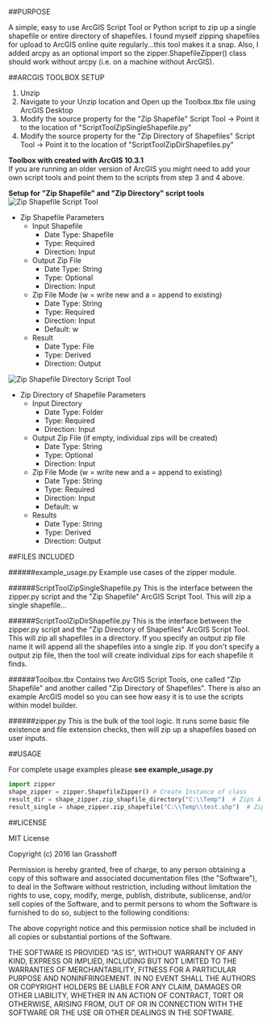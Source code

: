 ##PURPOSE

A simple, easy to use ArcGIS Script Tool or Python script to zip up a single shapefile or entire directory of shapefiles.  I found myself zipping shapefiles for upload to ArcGIS online quite regularly...this tool makes it a snap.  Also, I added arcpy as an optional import so the zipper.ShapefileZipper() class should work without arcpy (i.e. on a machine without ArcGIS).

##ARCGIS TOOLBOX SETUP

1.  Unzip
2.  Navigate to your Unzip location and Open up the Toolbox.tbx file using ArcGIS Desktop
3.  Modify the source property for the "Zip Shapefile" Script Tool -> Point it to the location of "ScriptToolZipSingleShapefile.py"
4.  Modify the source property for the "Zip Directory of Shapefiles" Script Tool -> Point it to the location of "ScriptToolZipDirShapefiles.py"

**Toolbox with created with ArcGIS 10.3.1**  
If you are running an older version of ArcGIS you might need to add your own script tools and point them to the scripts from step 3 and 4 above.

**Setup for "Zip Shapefile" and "Zip Directory" script tools**
![Zip Shapefile Script Tool](https://raw.githubusercontent.com/igrasshoff/zip-shapefiles/master/images/ScriptTool_ZipShapefile.png)

- Zip Shapefile Parameters
  - Input Shapefile
    - Date Type: Shapefile
	- Type: Required
	- Direction: Input
  - Output Zip File
    - Date Type: String
	- Type: Optional
	- Direction: Input
  - Zip File Mode (w = write new and a = append to existing)
    - Date Type: String
	- Type: Required
	- Direction: Input
	- Default: w
  - Result
    - Date Type: File
	- Type: Derived
	- Direction: Output
	
![Zip Shapefile Directory Script Tool](https://raw.githubusercontent.com/igrasshoff/zip-shapefiles/master/images/ScriptTool_ZipShapefileDir.png)

- Zip Directory of Shapefile Parameters
  - Input Directory
    - Date Type: Folder
	- Type: Required
	- Direction: Input
  - Output Zip File (if empty, individual zips will be created)
    - Date Type: String
	- Type: Optional
	- Direction: Input
  - Zip File Mode (w = write new and a = append to existing)
    - Date Type: String
	- Type: Required
	- Direction: Input
	- Default: w
  - Results
    - Date Type: String
	- Type: Derived
	- Direction: Output


##FILES INCLUDED

######example_usage.py
Example use cases of the zipper module.

######ScriptToolZipSingleShapefile.py
This is the interface between the zipper.py script and the "Zip Shapefile" ArcGIS Script Tool.  This will zip a single shapefile...


######ScriptToolZipDirShapefile.py
This is the interface between the zipper.py script and the "Zip Directory of Shapefiles" ArcGIS Script Tool.  This will zip all shapefiles in a directory.  If you specify an output zip file name it will append all the shapefiles into a single zip.  If you don't specify a output zip file, then the tool will create individual zips for each shapefile it finds.


######Toolbox.tbx
Contains two ArcGIS Script Tools, one called "Zip Shapefile" and another called "Zip Directory of Shapefiles". There is also an example ArcGIS model so you can see how easy it is to use the scripts within model builder.


######zipper.py
This is the bulk of the tool logic.  It runs some basic file existence and file extension checks, then will zip up a shapefiles based on user inputs.

##USAGE

For complete usage examples please **see example_usage.py**

```python
import zipper
shape_zipper = zipper.ShapefileZipper() # Create Instance of class
result_dir = shape_zipper.zip_shapfile_directory("C:\\Temp")  # Zips All Shapefiles found in C:\\TEMP
result_single = shape_zipper.zip_shapefile("C:\\Temp\\test.shp")  # Zips Single Shapefile C:\\Temp\\test.shp to C:\\Temp\\test.zip
```

##LICENSE

MIT License

Copyright (c) 2016 Ian Grasshoff

Permission is hereby granted, free of charge, to any person obtaining a copy
of this software and associated documentation files (the "Software"), to deal
in the Software without restriction, including without limitation the rights
to use, copy, modify, merge, publish, distribute, sublicense, and/or sell
copies of the Software, and to permit persons to whom the Software is
furnished to do so, subject to the following conditions:

The above copyright notice and this permission notice shall be included in all
copies or substantial portions of the Software.

THE SOFTWARE IS PROVIDED "AS IS", WITHOUT WARRANTY OF ANY KIND, EXPRESS OR
IMPLIED, INCLUDING BUT NOT LIMITED TO THE WARRANTIES OF MERCHANTABILITY,
FITNESS FOR A PARTICULAR PURPOSE AND NONINFRINGEMENT. IN NO EVENT SHALL THE
AUTHORS OR COPYRIGHT HOLDERS BE LIABLE FOR ANY CLAIM, DAMAGES OR OTHER
LIABILITY, WHETHER IN AN ACTION OF CONTRACT, TORT OR OTHERWISE, ARISING FROM,
OUT OF OR IN CONNECTION WITH THE SOFTWARE OR THE USE OR OTHER DEALINGS IN THE
SOFTWARE.


